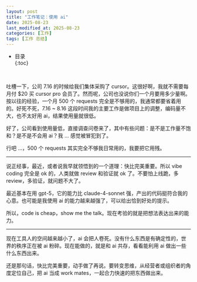 ```yaml
---
layout: post
title: "工作笔记：使用 ai"
date: 2025-08-23
last_modified_at: 2025-08-23
categories: [工作]
tags: [工作 总结]
---
```


* 目录  
{:toc}
<br/>

吐槽一下，公司 7.16 的时候给我们集体采购了 cursor。这很好啊，我就不需要每月付 $20 买 cursor pro 会员了。然而呢，公司也没说你们一个月要用多少量啊。按以往的经验，一个月 500 个 requests 完全是不够用的，我通常都要省着用的。好死不死，7.16 ~ 8.16 这段时间我的主要工作是做项目上的调整，编码量不大，也不太好用 ai，结果使用量就很低。  

好了，公司看到使用量低，直接调查问卷来了，其中有些问题：是不是工作量不饱和？是不是不会用 ai？我 ... 感觉被冒犯到了。   

行吧 ...，500 个 requests 其实完全不够我日常用的，我要把它用残。    

---

说正经事，最近，或者说我早就领悟到的一个道理：快比完美重要。所以 vibe coding 完全是 ok 的，人类就做 review 和验证就 ok 了。不要怕上线跪，多 review，多验证，就问题不大了。  

最近基本在用 gpt-5，它的能力比 claude-4-sonnet 强，产出的代码挺符合我的心意。也可能是我使用 ai 的能力越来越强了，可以给出恰到好处的提示。  

所以，code is cheap，show me the talk。现在考验的就是把想法表达出来的能力。  

---

现在工具人的空间越来越小了，ai 会把人卷死。没有什么东西是有确定性的，世界的秩序正在被 ai 粉碎。现在能做的，就是和 ai 共存，看看能利用 ai 做出一些什么东西出来。  

还是那句话，快比完美重要，动手做了再说。要转变思维，从经营者或组织者的角度定位自己，把 ai 当成 work mates，一起合力快速的把东西做出来。  










